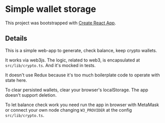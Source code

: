 # Simple wallet storage

This project was bootstrapped with [Create React App](https://github.com/facebook/create-react-app).

## Details

This is a simple web-app to generate, check balance, keep crypto wallets.

It works via web3js. The logic, related to web3, is encapsulated at `src/lib/crypto.ts`. And it's mocked in tests.

It doesn't use Redux because it's too much boilerplate code to operate with state here.

To clear persisted wallets, clear your browser's localStorage. The app doesn't support deletion.

To let balance check work you need run the app in browser with MetaMask or connect your own node changing `W3_PROVIDER` at the config `src/lib/crypto.ts`.
